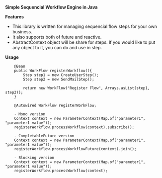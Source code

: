 **Simple Sequencial Workflow Engine in Java**

**Features**
- This library is written for managing sequencial flow steps for your own business.
- It also supports both of future and reactive.
- AbstractContext object will be share for steps. If you would like to put any object to it, you can do and use in step.

**Usage**

```
    @Bean
    public WorkFlow registerWorkflow(){
        Step step1 = new CreateUserStep();
        Step step2 = new SendMailStep();

        return new WorkFlow("Register Flow", Arrays.asList(step1, step2));
    }

```

```
    @Autowired WorkFlow registerWorkFlow;

    - Mono version
    Context context = new ParameterContext(Map.of("parameter1", "parameter1 value"));
    registerWorkflow.processWorkflow(context).subscribe();

    - CompletableFuture version
    Context context = new ParameterContext(Map.of("parameter1", "parameter1 value"));
    registerWorkflow.processWorkflowFuture(context).join();

    - Blocking version
    Context context = new ParameterContext(Map.of("parameter1", "parameter1 value"));
    registerWorkflow.processWorkflow(context);
    
        
```

